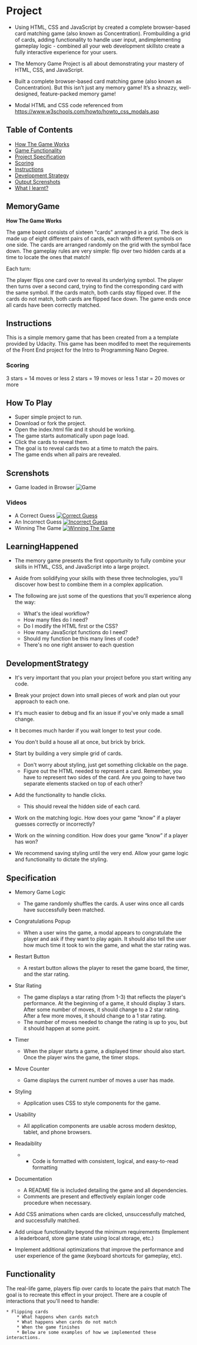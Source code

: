 #  Project


* Using ​HTML, ​CSS ​and ​JavaScript ​by created ​a ​complete browser-based ​card ​matching ​game ​(also ​known ​as ​Concentration). ​From ​building ​a ​grid ​of ​cards, ​adding functionality ​to ​handle ​user ​input, ​and ​implementing ​gameplay ​logic ​- ​combined ​all ​your ​web development ​skills ​to ​create ​a ​fully ​interactive ​experience ​for ​your ​users.

* The Memory Game Project is all about demonstrating your mastery of HTML, CSS, and JavaScript.

* Built a complete browser-based card matching game (also known as Concentration). But this isn’t just any memory game! It’s a shnazzy, well-designed, feature-packed memory game!


* Modal HTML and CSS code referenced from https://www.w3schools.com/howto/howto_css_modals.asp

## Table of Contents

* [How The Game Works](#memoryGame)
* [Game Functionality](#functionality)
* [Project Specification](#specification)
* [Scoring](#scoring)
* [Instructions](#instructions)
* [Development Strategy](#developmentStrategy)
* [Output Screnshots](#screnshots)
* [What I learnt?](#learningHappened)


## MemoryGame

**How The Game Works**

The game board consists of sixteen "cards" arranged in a grid. The deck is made up of eight different pairs of cards, each with different symbols on one side. The cards are arranged randomly on the grid with the symbol face down. The gameplay rules are very simple: flip over two hidden cards at a time to locate the ones that match!

Each turn:

The player flips one card over to reveal its underlying symbol.
The player then turns over a second card, trying to find the corresponding card with the same symbol.
If the cards match, both cards stay flipped over.
If the cards do not match, both cards are flipped face down.
The game ends once all cards have been correctly matched.


## Instructions

This is a simple memory game that has been created from a a template provided by Udacity.
This game has been modifed to meet the requirements of the Front End project for the Intro to Programming Nano Degree.


### Scoring
3 stars = 14 moves or less
2 stars = 19 moves or less
1 star = 20 moves or more

## How To Play

* Super simple project to run.
* Download or fork the project.
* Open the index.html file and it should be working.
* The game starts automatically upon page load.
* Click the cards to reveal them.
* The goal is to reveal cards two at a time to match the pairs.
* The game ends when all pairs are revealed.

## Screnshots
* Game loaded in Browser
![Game](https://i.imgur.com/PFEgiEe.png)

### Videos
* A Correct Guess
[![Correct Guess](https://youtu.be/nZY0-TJtsgM/o.png)](https://youtu.be/nZY0-TJtsgM)
* An Incorrect Guess
[![Incorrect Guess](https://youtu.be/P5OfFEpcq28/0.jpg)](https://youtu.be/P5OfFEpcq28)
* Winning The Game
[![Winning The Game](https://youtu.be/r5YOzWxcbng)](https://youtu.be/r5YOzWxcbng)

## LearningHappened

* The memory game presents the first opportunity to fully combine your skills in HTML, CSS, and JavaScript into a large project.
* Aside from solidifying your skills with these three technologies, you'll discover how best to combine them in a complex application.

* The following are just some of the questions that you'll experience along the way:

    * What's the ideal workflow?
    * How many files do I need?
    * Do I modify the HTML first or the CSS?
    * How many JavaScript functions do I need?
    * Should my function be this many lines of code?
    * There's no one right answer to each question

## DevelopmentStrategy

* It's very important that you plan your project before you start writing any code.
* Break your project down into small pieces of work and plan out your approach to each one.
* It's much easier to debug and fix an issue if you've only made a small change.
* It becomes much harder if you wait longer to test your code.
* You don't build a house all at once, but brick by brick.

* Start by building a very simple grid of cards.
    * Don't worry about styling, just get something clickable on the page.
    * Figure out the HTML needed to represent a card. Remember, you have to represent two sides of the card. Are you going to have two separate elements stacked on top of each other?
* Add the functionality to handle clicks.
    * This should reveal the hidden side of each card.
* Work on the matching logic. How does your game "know" if a player guesses correctly or incorrectly?
* Work on the winning condition. How does your game “know” if a player has won?
* We recommend saving styling until the very end. Allow your game logic and functionality to dictate the styling.

## Specification

* Memory Game Logic
    * The game randomly shuffles the cards. A user wins once all cards have successfully been matched.

* Congratulations Popup
    * When a user wins the game, a modal appears to congratulate the player and ask if they want to play again. It should also tell the user how much time it took to win the game, and what the star rating was.

* Restart Button
    * A restart button allows the player to reset the game board, the timer, and the star rating.

* Star Rating
    * The game displays a star rating (from 1-3) that reflects the player's performance. At the beginning of a game, it should display 3 stars. After some number of moves, it should change to a 2 star rating. After a few more moves, it should change to a 1 star rating.
    * The number of moves needed to change the rating is up to you, but it should happen at some point.

* Timer
    * When the player starts a game, a displayed timer should also start. Once the player wins the game, the timer stops.

* Move Counter
    * Game displays the current number of moves a user has made.

* Styling
    * Application uses CSS to style components for the game.

* Usability
    * All application components are usable across modern desktop, tablet, and phone browsers.

* Readaiblity
    * * Code is formatted with consistent, logical, and easy-to-read formatting

* Documentation
    * A README file is included detailing the game and all dependencies.
    * Comments are present and effectively explain longer code procedure when necessary.

* Add CSS animations when cards are clicked, unsuccessfully matched, and successfully matched.

* Add unique functionality beyond the minimum requirements (Implement a leaderboard, store game state using local storage, etc.)

* Implement additional optimizations that improve the performance and user experience of the game (keyboard shortcuts for gameplay, etc).

## Functionality
The real-life game, players flip over cards to locate the pairs that match The goal is to recreate this effect in your project. There are a couple of interactions that you'll need to handle:

    * Flipping cards
        * What happens when cards match
        * What happens when cards do not match
        * When the game finishes
        * Below are some examples of how we implemented these interactions.
